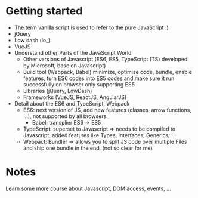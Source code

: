 
# Getting started

- The term vanilla script is used to refer to the pure JavaScript :)
- jQuery
- Low dash (lo_)
- VueJS
- Understand other Parts of the JavaScript World
    - Other versions of Javascript (ES6, ES5, TypeScript (TS) developed by Microsoft, base on Javascript)
    - Build tool (Webpack, Babel) minimize, optimise code, bundle, enable features, turn ES6 codes into ES5 codes and make sure it run successfully on browser only supporting ES5
    - Libraries (jQuery, LowDash)
    - Frameworks (VueJS, ReactJS, AngularJS)
- Detail about the ES6 and TypeScript, Webpack
    - ES6: next version of JS, add new features (classes, arrow functions, ...), not supported by all browsers.
        - Babel: transplier ES6 => ES5
    - TypeScript: superset to Javascript => needs to be compiled to Javascript, added features like Types, Interfaces, Generics, ...
    - Webpact: Bundler => allows you to split JS code over multiple Files and ship one bundle in the end. (not so clear for me)


# Notes
Learn some more course about Javascript, DOM access, events, ...